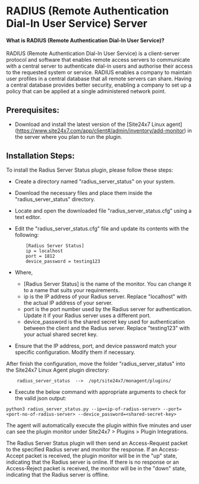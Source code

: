 # RADIUS (Remote Authentication Dial-In User Service)  Server

#### What is RADIUS (Remote Authentication Dial-In User Service)?

RADIUS (Remote Authentication Dial-In User Service) is a client-server protocol and software that enables remote access servers to communicate with a central server to authenticate dial-in users and authorise their access to the requested system or service.
RADIUS enables a company to maintain user profiles in a central database that all remote servers can share. Having a central database provides better security, enabling a company to set up a policy that can be applied at a single administered network point.

## Prerequisites: 

- Download and install the latest version of the [Site24x7 Linux agent] (https://www.site24x7.com/app/client#/admin/inventory/add-monitor) in the server where you plan to run the plugin. 

## Installation Steps:


To install the Radius Server Status plugin, please follow these steps:

- Create a directory named "radius_server_status" on your system.

- Download the necessary files and place them inside the "radius_server_status" directory.
  
- Locate and open the downloaded file "radius_server_status.cfg" using a text editor.

- Edit the "radius_server_status.cfg" file and update its contents with the following:

          [Radius Server Status]
          ip = localhost
          port = 1812
          device_password = testing123

- Where,
     - [Radius Server Status] is the name of the monitor. You can change it to a name that suits your requirements.
     - ip is the IP address of your Radius server. Replace "localhost" with the actual IP address of your server.
     - port is the port number used by the Radius server for authentication. Update it if your Radius server uses a different port.
     - device_password is the shared secret key used for authentication between the client and the Radius server. Replace "testing123" with your actual shared secret key.

- Ensure that the IP address, port, and device password match your specific configuration. Modify them if necessary.

After finish the configuration, move the folder "radius_server_status" into the Site24x7 Linux Agent plugin directory:

        radius_server_status  -->  /opt/site24x7/monagent/plugins/

- Execute the below command with appropriate arguments to check for the valid json output:
```
python3 radius_server_status.py --ip=<ip-of-radius-server> --port=<port-no-of-radius-server> --device_password=<shared-secret-key> 
```

The agent will automatically execute the plugin within five minutes and user can see the plugin monitor under Site24x7 > Plugins > Plugin Integrations.

The Radius Server Status plugin will then send an Access-Request packet to the specified Radius server and monitor the response. If an Access-Accept packet is received, the plugin monitor will be in the "up" state, indicating that the Radius server is online. If there is no response or an Access-Reject packet is received, the monitor will be in the "down" state, indicating that the Radius server is offline.
